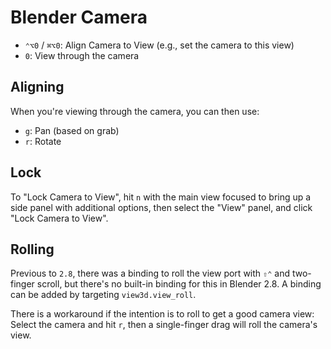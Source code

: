 # Blender Camera

- `⌃⌥0` / `⌘⌥0`: Align Camera to View (e.g., set the camera to this view)
- `0`: View through the camera

## Aligning

When you're viewing through the camera, you can then use:

- `g`: Pan (based on grab)
- `r`: Rotate

## Lock

To "Lock Camera to View", hit `n` with the main view focused to bring up a side panel with additional options, then select the "View" panel, and click "Lock Camera to View".

## Rolling

Previous to `2.8`, there was a binding to roll the view port with `⇧⌃` and two-finger scroll, but there's no built-in binding for this in Blender 2.8. A binding can be added by targeting `view3d.view_roll`.

There is a workaround if the intention is to roll to get a good camera view: Select the camera and hit `r`, then a single-finger drag will roll the camera's view.

